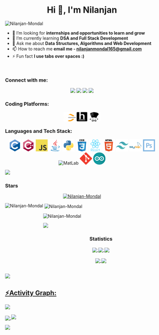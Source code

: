 <h1 align="center">Hi 👋, I'm Nilanjan</h1>

<p align="left"> <img src="https://komarev.com/ghpvc/?username=Nilanjan-Mondal&label=Profile%20views&color=0e75b6&style=flat" alt="Nilanjan-Mondal" /> </p>


- 🤝 I’m looking for **internships and opportunities to learn and grow**
- 🌱 I’m currently learning **DSA and Full Stack Development**
- 💬 Ask me about **Data Structures, Algorithms and Web Development**
- 📫 How to reach me **email me - nilanjanmondal165@gmail.com**
- ⚡ Fun fact **I use tabs over spaces :)**



</br>
<h3 align="left">Connect with me:</h3>
<div align="center"> <a href="https://www.linkedin.com/in/nilanjan-mondal0505" target="_blank"><img src="https://img.shields.io/badge/LinkedIn-0077B5?style=for-the-badge&logo=linkedin&logoColor=white" target="_blank"></a>
<a href="https://github.com/Nilanjan-Mondal" target="_blank"><img src="https://img.shields.io/badge/GitHub-100000?style=for-the-badge&logo=github&logoColor=white" target="_blank"></a>
<a href="https://instagram.com/_pepe.af_" target="_blank"><img src="https://img.shields.io/badge/Instagram-E4405F?style=for-the-badge&logo=instagram&logoColor=white" target="_blank"></a>
<a href = "mailto:email me - nilanjanmondal165@gmail.com"><img src="https://img.shields.io/badge/-Gmail-%23333?style=for-the-badge&logo=gmail&logoColor=white" target="_blank"></a>
</div><h3 align="left">Coding Platforms:</h3>
<p align="center">
<a href="https://www.leetcode.com/Nilanjan_Mondal" target="blank"><img align="center" src="https://raw.githubusercontent.com/teamedwardforever/Readme-Generator/71f25dd8b98329b168142a6b782a107b75eab178/svg/Social/leet-code.svg" alt="Nilanjan_Mondal" height="30" width="40" /></a><a href="https://www.hackerearth.com/@nilanjanmondal11" target="blank"><img align="center" src="https://raw.githubusercontent.com/teamedwardforever/Readme-Generator/71f25dd8b98329b168142a6b782a107b75eab178/svg/Social/hackerearth.svg" alt="@nilanjanmondal11" height="30" width="40" /></a><a href="https://www.codechef.com/users/nilanjan_0505" target="blank"><img align="center" src="https://raw.githubusercontent.com/teamedwardforever/Readme-Generator/71f25dd8b98329b168142a6b782a107b75eab178/svg/Social/codechef.svg" alt="nilanjan_0505" height="30" width="40" /></a></p>

<h3 align="left">Languages and Tech Stack:</h3>
<p align="center">
<img src="https://raw.githubusercontent.com/teamedwardforever/Readme-Generator/71f25dd8b98329b168142a6b782a107b75eab178/svg/Skills/Languages/c-original.svg" alt="C" width="40" height="40"/>
<img src="https://raw.githubusercontent.com/teamedwardforever/Readme-Generator/71f25dd8b98329b168142a6b782a107b75eab178/svg/Skills/Languages/cplusplus-original.svg" alt="CPP" width="40" height="40"/>
<img src="https://raw.githubusercontent.com/teamedwardforever/Readme-Generator/71f25dd8b98329b168142a6b782a107b75eab178/svg/Skills/Languages/javascript-original.svg" alt="Javascript" width="40" height="40"/>
<img src="https://raw.githubusercontent.com/teamedwardforever/Readme-Generator/71f25dd8b98329b168142a6b782a107b75eab178/svg/Skills/Languages/java-original.svg" alt="Java" width="40" height="40"/>
<img src="https://raw.githubusercontent.com/teamedwardforever/Readme-Generator/71f25dd8b98329b168142a6b782a107b75eab178/svg/Skills/Languages/python-original.svg" alt="Python" width="40" height="40"/>
<img src="https://raw.githubusercontent.com/teamedwardforever/Readme-Generator/71f25dd8b98329b168142a6b782a107b75eab178/svg/Skills/Frontend/css3-original-wordmark.svg" alt="Css" width="40" height="40"/>
<img src="https://raw.githubusercontent.com/teamedwardforever/Readme-Generator/71f25dd8b98329b168142a6b782a107b75eab178/svg/Skills/Frontend/react-original-wordmark.svg" alt="React" width="40" height="40"/>
<img src="https://raw.githubusercontent.com/teamedwardforever/Readme-Generator/71f25dd8b98329b168142a6b782a107b75eab178/svg/Skills/Frontend/html5-original-wordmark.svg" alt="HTML" width="40" height="40"/>
<img src="https://raw.githubusercontent.com/teamedwardforever/Readme-Generator/71f25dd8b98329b168142a6b782a107b75eab178/svg/Skills/Frontend/tailwindcss-icon.svg" alt="Tailwindcss" width="40" height="40"/>
<img src="https://raw.githubusercontent.com/teamedwardforever/Readme-Generator/71f25dd8b98329b168142a6b782a107b75eab178/svg/Skills/Database/mysql-original-wordmark.svg" alt="Mysql" width="40" height="40"/>
<img src="https://raw.githubusercontent.com/teamedwardforever/Readme-Generator/71f25dd8b98329b168142a6b782a107b75eab178/svg/Skills/Software/photoshop-line.svg" alt="Photoshop" width="40" height="40"/>
<img src="https://dl.dropboxusercontent.com/s/6e7hk06wzjp3j52/Matlab_Logo.png" alt="MatLab" width="40" height="40"/>
<img src="https://raw.githubusercontent.com/teamedwardforever/Readme-Generator/71f25dd8b98329b168142a6b782a107b75eab178/svg/Skills/Other/git-scm-icon.svg" alt="Git" width="40" height="40"/>
<img src="https://raw.githubusercontent.com/teamedwardforever/Readme-Generator/71f25dd8b98329b168142a6b782a107b75eab178/svg/Skills/Other/arduino-1.svg" alt="Arduino" width="40" height="40"/>
</p>
<img src="https://user-images.githubusercontent.com/73097560/115834477-dbab4500-a447-11eb-908a-139a6edaec5c.gif">
<h3 align="left">Stars</h3>
<p align="center"> <a href="https://github.com/ryo-ma/github-profile-trophy"><img src="https://github-profile-trophy.vercel.app/?username=Nilanjan-Mondal&theme=radical" alt="Nilanjan-Mondal" /></a> </p>

<img align="left" height="180em" src="https://github-readme-stats.vercel.app/api/top-langs/?username=Nilanjan-Mondal&layout=compact&theme=radical" alt=Nilanjan-Mondal />

<p>&nbsp;<img align="center" height="180em" src="https://github-readme-stats.vercel.app/api?username=Nilanjan-Mondal&show_icons=true&locale=en&theme=radical" alt="Nilanjan-Mondal" /></p>

<p><img align="center" height="180em" src="https://github-readme-streak-stats.herokuapp.com/?user=Nilanjan-Mondal&theme=radical" alt="Nilanjan-Mondal" /></p>

<img src="https://user-images.githubusercontent.com/73097560/115834477-dbab4500-a447-11eb-908a-139a6edaec5c.gif"><h3 align="center">Statistics</h3>
<div align="center">
<a href="https://github.com/Nilanjan-Mondal">
<img align="center" src="http://github-profile-summary-cards.vercel.app/api/cards/stats?username=Nilanjan-Mondal&theme=radical" height="180em" />
<img align="center" src="http://github-profile-summary-cards.vercel.app/api/cards/most-commit-language?username=Nilanjan-Mondal&theme=radical" height="180em" />
<img align="center" src="http://github-profile-summary-cards.vercel.app/api/cards/repos-per-language?username=Nilanjan-Mondal&theme=radical" height="180em" />
</br>
</br>
<img align="center" src="http://github-profile-summary-cards.vercel.app/api/cards/productive-time?username=Nilanjan-Mondal&theme=radical" height="180em" />
<img align="center" src="http://github-profile-summary-cards.vercel.app/api/cards/profile-details?username=Nilanjan-Mondal&theme=radical" height="180em" />
</div>
</br>
</br>
<img src="https://user-images.githubusercontent.com/73097560/115834477-dbab4500-a447-11eb-908a-139a6edaec5c.gif"><h2 align="left">⚡Activity Graph:</h2>


![](https://leetcard.jacoblin.cool/Nilanjan_Mondal?ext=activity)


<img align="center" src="https://github-readme-activity-graph.vercel.app/graph?username=Nilanjan-Mondal&theme=redical"/>
<img src="https://user-images.githubusercontent.com/73097560/115834477-dbab4500-a447-11eb-908a-139a6edaec5c.gif">

</br>

![](https://quotes-github-readme.vercel.app/api?type=horizontal&theme=radical)

